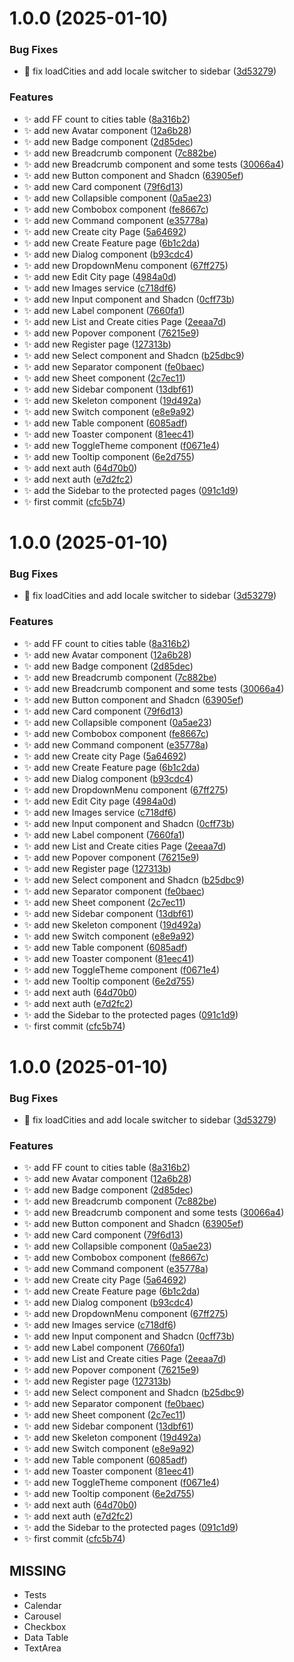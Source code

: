 # 1.0.0 (2025-01-10)


### Bug Fixes

* :bug: fix loadCities and add locale switcher to sidebar ([3d53279](https://github.com/Fixed-My-City/frontend/commit/3d532790fec70a6e406d0e5b13cf7bc97185906d))


### Features

* :sparkles: add FF count to cities table ([8a316b2](https://github.com/Fixed-My-City/frontend/commit/8a316b2d45e1626c2158540c9ce24de5a2b54ac0))
* :sparkles: add new Avatar component ([12a6b28](https://github.com/Fixed-My-City/frontend/commit/12a6b282bff418414a350c4d3ea5ab8cc8588de8))
* :sparkles: add new Badge component ([2d85dec](https://github.com/Fixed-My-City/frontend/commit/2d85dec172e5165a87cffa775cd358242b4e6ff9))
* :sparkles: add new Breadcrumb component ([7c882be](https://github.com/Fixed-My-City/frontend/commit/7c882beb24936da5774e80d1b4335ebc196ee5ce))
* :sparkles: add new Breadcrumb component and some tests ([30066a4](https://github.com/Fixed-My-City/frontend/commit/30066a4693eedb87bd948bf760c73370694a5443))
* :sparkles: add new Button component and Shadcn ([63905ef](https://github.com/Fixed-My-City/frontend/commit/63905eff28f9b8ea9901d861c8b122f32272fda8))
* :sparkles: add new Card component ([79f6d13](https://github.com/Fixed-My-City/frontend/commit/79f6d13a4d51b9ad511cc84d8ecee45bab96157d))
* :sparkles: add new Collapsible component ([0a5ae23](https://github.com/Fixed-My-City/frontend/commit/0a5ae2382f2ccc4c7ef53ef9add166a63dc98fd5))
* :sparkles: add new Combobox component ([fe8667c](https://github.com/Fixed-My-City/frontend/commit/fe8667cc1ba04a0e232aad0f4b1c9345e30ca756))
* :sparkles: add new Command component ([e35778a](https://github.com/Fixed-My-City/frontend/commit/e35778ad49981f5f6117d4fd1f7eb991afd8f6f3))
* :sparkles: add new Create city Page ([5a64692](https://github.com/Fixed-My-City/frontend/commit/5a646925ea458992d7efa2d408eea5c8fbe3a08f))
* :sparkles: add new Create Feature page ([6b1c2da](https://github.com/Fixed-My-City/frontend/commit/6b1c2da6949332affb3a3607b55508875dedbe4d))
* :sparkles: add new Dialog component ([b93cdc4](https://github.com/Fixed-My-City/frontend/commit/b93cdc434fd71149954ef75eb2b5098c463709e8))
* :sparkles: add new DropdownMenu component ([67ff275](https://github.com/Fixed-My-City/frontend/commit/67ff2753d4bbf3b0221294414dc381ea665bd925))
* :sparkles: add new Edit City page ([4984a0d](https://github.com/Fixed-My-City/frontend/commit/4984a0decbb0c55fd7bf00b96ac9a808361067f0))
* :sparkles: add new Images service ([c718df6](https://github.com/Fixed-My-City/frontend/commit/c718df60c4da92e2646a42ebdebf292f147428a1))
* :sparkles: add new Input component and Shadcn ([0cff73b](https://github.com/Fixed-My-City/frontend/commit/0cff73bc52486ef73a8e4d98e28e5a3bd5383bbb))
* :sparkles: add new Label component ([7660fa1](https://github.com/Fixed-My-City/frontend/commit/7660fa1b87d67c57f1df0879bd7718a1bf8a44bb))
* :sparkles: add new List and Create cities Page ([2eeaa7d](https://github.com/Fixed-My-City/frontend/commit/2eeaa7d3272077eba3cc052ac128896d90895f9e))
* :sparkles: add new Popover component ([76215e9](https://github.com/Fixed-My-City/frontend/commit/76215e925f1b803064cb30acf84c2b1f40027eb1))
* :sparkles: add new Register page ([127313b](https://github.com/Fixed-My-City/frontend/commit/127313bdf321e3e8dfc89c209710089d0397534f))
* :sparkles: add new Select component and Shadcn ([b25dbc9](https://github.com/Fixed-My-City/frontend/commit/b25dbc9622670b1adff9b01ac587de09ae569dfb))
* :sparkles: add new Separator component ([fe0baec](https://github.com/Fixed-My-City/frontend/commit/fe0baecb0b21b553f8017e38bf197d4508fc8150))
* :sparkles: add new Sheet component ([2c7ec11](https://github.com/Fixed-My-City/frontend/commit/2c7ec110d7567a49dfe5f5c307409413959800d2))
* :sparkles: add new Sidebar component ([13dbf61](https://github.com/Fixed-My-City/frontend/commit/13dbf613c72b963ec0968a4e0b24574312859b00))
* :sparkles: add new Skeleton component ([19d492a](https://github.com/Fixed-My-City/frontend/commit/19d492acfcc81e9741c30a698c5d26f839617bb1))
* :sparkles: add new Switch component ([e8e9a92](https://github.com/Fixed-My-City/frontend/commit/e8e9a92b016d0423dc9ae67b3d7e4067db92b480))
* :sparkles: add new Table component ([6085adf](https://github.com/Fixed-My-City/frontend/commit/6085adfaf8246e9df41e56835088177ec25c8c52))
* :sparkles: add new Toaster component ([81eec41](https://github.com/Fixed-My-City/frontend/commit/81eec41e0dcd5085b0f29dd47b222887cc767578))
* :sparkles: add new ToggleTheme component ([f0671e4](https://github.com/Fixed-My-City/frontend/commit/f0671e4572790d00b0723e75edb81e9a193db965))
* :sparkles: add new Tooltip component ([6e2d755](https://github.com/Fixed-My-City/frontend/commit/6e2d7555e107b243251cf303c07cfd38012aaf6c))
* :sparkles: add next auth ([64d70b0](https://github.com/Fixed-My-City/frontend/commit/64d70b0b47b080bcf03acf13093678ce1eed5de3))
* :sparkles: add next auth ([e7d2fc2](https://github.com/Fixed-My-City/frontend/commit/e7d2fc28c310d1fed829a15a1392c3ad8d23a959))
* :sparkles: add the Sidebar to the protected pages ([091c1d9](https://github.com/Fixed-My-City/frontend/commit/091c1d998392cc630c639d27bd53b0f307437acf))
* :sparkles: first commit ([cfc5b74](https://github.com/Fixed-My-City/frontend/commit/cfc5b74df0b696a75c0396525cfde50c194b0e15))

# 1.0.0 (2025-01-10)


### Bug Fixes

* :bug: fix loadCities and add locale switcher to sidebar ([3d53279](https://github.com/Fixed-My-City/frontend/commit/3d532790fec70a6e406d0e5b13cf7bc97185906d))


### Features

* :sparkles: add FF count to cities table ([8a316b2](https://github.com/Fixed-My-City/frontend/commit/8a316b2d45e1626c2158540c9ce24de5a2b54ac0))
* :sparkles: add new Avatar component ([12a6b28](https://github.com/Fixed-My-City/frontend/commit/12a6b282bff418414a350c4d3ea5ab8cc8588de8))
* :sparkles: add new Badge component ([2d85dec](https://github.com/Fixed-My-City/frontend/commit/2d85dec172e5165a87cffa775cd358242b4e6ff9))
* :sparkles: add new Breadcrumb component ([7c882be](https://github.com/Fixed-My-City/frontend/commit/7c882beb24936da5774e80d1b4335ebc196ee5ce))
* :sparkles: add new Breadcrumb component and some tests ([30066a4](https://github.com/Fixed-My-City/frontend/commit/30066a4693eedb87bd948bf760c73370694a5443))
* :sparkles: add new Button component and Shadcn ([63905ef](https://github.com/Fixed-My-City/frontend/commit/63905eff28f9b8ea9901d861c8b122f32272fda8))
* :sparkles: add new Card component ([79f6d13](https://github.com/Fixed-My-City/frontend/commit/79f6d13a4d51b9ad511cc84d8ecee45bab96157d))
* :sparkles: add new Collapsible component ([0a5ae23](https://github.com/Fixed-My-City/frontend/commit/0a5ae2382f2ccc4c7ef53ef9add166a63dc98fd5))
* :sparkles: add new Combobox component ([fe8667c](https://github.com/Fixed-My-City/frontend/commit/fe8667cc1ba04a0e232aad0f4b1c9345e30ca756))
* :sparkles: add new Command component ([e35778a](https://github.com/Fixed-My-City/frontend/commit/e35778ad49981f5f6117d4fd1f7eb991afd8f6f3))
* :sparkles: add new Create city Page ([5a64692](https://github.com/Fixed-My-City/frontend/commit/5a646925ea458992d7efa2d408eea5c8fbe3a08f))
* :sparkles: add new Create Feature page ([6b1c2da](https://github.com/Fixed-My-City/frontend/commit/6b1c2da6949332affb3a3607b55508875dedbe4d))
* :sparkles: add new Dialog component ([b93cdc4](https://github.com/Fixed-My-City/frontend/commit/b93cdc434fd71149954ef75eb2b5098c463709e8))
* :sparkles: add new DropdownMenu component ([67ff275](https://github.com/Fixed-My-City/frontend/commit/67ff2753d4bbf3b0221294414dc381ea665bd925))
* :sparkles: add new Edit City page ([4984a0d](https://github.com/Fixed-My-City/frontend/commit/4984a0decbb0c55fd7bf00b96ac9a808361067f0))
* :sparkles: add new Images service ([c718df6](https://github.com/Fixed-My-City/frontend/commit/c718df60c4da92e2646a42ebdebf292f147428a1))
* :sparkles: add new Input component and Shadcn ([0cff73b](https://github.com/Fixed-My-City/frontend/commit/0cff73bc52486ef73a8e4d98e28e5a3bd5383bbb))
* :sparkles: add new Label component ([7660fa1](https://github.com/Fixed-My-City/frontend/commit/7660fa1b87d67c57f1df0879bd7718a1bf8a44bb))
* :sparkles: add new List and Create cities Page ([2eeaa7d](https://github.com/Fixed-My-City/frontend/commit/2eeaa7d3272077eba3cc052ac128896d90895f9e))
* :sparkles: add new Popover component ([76215e9](https://github.com/Fixed-My-City/frontend/commit/76215e925f1b803064cb30acf84c2b1f40027eb1))
* :sparkles: add new Register page ([127313b](https://github.com/Fixed-My-City/frontend/commit/127313bdf321e3e8dfc89c209710089d0397534f))
* :sparkles: add new Select component and Shadcn ([b25dbc9](https://github.com/Fixed-My-City/frontend/commit/b25dbc9622670b1adff9b01ac587de09ae569dfb))
* :sparkles: add new Separator component ([fe0baec](https://github.com/Fixed-My-City/frontend/commit/fe0baecb0b21b553f8017e38bf197d4508fc8150))
* :sparkles: add new Sheet component ([2c7ec11](https://github.com/Fixed-My-City/frontend/commit/2c7ec110d7567a49dfe5f5c307409413959800d2))
* :sparkles: add new Sidebar component ([13dbf61](https://github.com/Fixed-My-City/frontend/commit/13dbf613c72b963ec0968a4e0b24574312859b00))
* :sparkles: add new Skeleton component ([19d492a](https://github.com/Fixed-My-City/frontend/commit/19d492acfcc81e9741c30a698c5d26f839617bb1))
* :sparkles: add new Switch component ([e8e9a92](https://github.com/Fixed-My-City/frontend/commit/e8e9a92b016d0423dc9ae67b3d7e4067db92b480))
* :sparkles: add new Table component ([6085adf](https://github.com/Fixed-My-City/frontend/commit/6085adfaf8246e9df41e56835088177ec25c8c52))
* :sparkles: add new Toaster component ([81eec41](https://github.com/Fixed-My-City/frontend/commit/81eec41e0dcd5085b0f29dd47b222887cc767578))
* :sparkles: add new ToggleTheme component ([f0671e4](https://github.com/Fixed-My-City/frontend/commit/f0671e4572790d00b0723e75edb81e9a193db965))
* :sparkles: add new Tooltip component ([6e2d755](https://github.com/Fixed-My-City/frontend/commit/6e2d7555e107b243251cf303c07cfd38012aaf6c))
* :sparkles: add next auth ([64d70b0](https://github.com/Fixed-My-City/frontend/commit/64d70b0b47b080bcf03acf13093678ce1eed5de3))
* :sparkles: add next auth ([e7d2fc2](https://github.com/Fixed-My-City/frontend/commit/e7d2fc28c310d1fed829a15a1392c3ad8d23a959))
* :sparkles: add the Sidebar to the protected pages ([091c1d9](https://github.com/Fixed-My-City/frontend/commit/091c1d998392cc630c639d27bd53b0f307437acf))
* :sparkles: first commit ([cfc5b74](https://github.com/Fixed-My-City/frontend/commit/cfc5b74df0b696a75c0396525cfde50c194b0e15))

# 1.0.0 (2025-01-10)


### Bug Fixes

* :bug: fix loadCities and add locale switcher to sidebar ([3d53279](https://github.com/Fixed-My-City/frontend/commit/3d532790fec70a6e406d0e5b13cf7bc97185906d))


### Features

* :sparkles: add FF count to cities table ([8a316b2](https://github.com/Fixed-My-City/frontend/commit/8a316b2d45e1626c2158540c9ce24de5a2b54ac0))
* :sparkles: add new Avatar component ([12a6b28](https://github.com/Fixed-My-City/frontend/commit/12a6b282bff418414a350c4d3ea5ab8cc8588de8))
* :sparkles: add new Badge component ([2d85dec](https://github.com/Fixed-My-City/frontend/commit/2d85dec172e5165a87cffa775cd358242b4e6ff9))
* :sparkles: add new Breadcrumb component ([7c882be](https://github.com/Fixed-My-City/frontend/commit/7c882beb24936da5774e80d1b4335ebc196ee5ce))
* :sparkles: add new Breadcrumb component and some tests ([30066a4](https://github.com/Fixed-My-City/frontend/commit/30066a4693eedb87bd948bf760c73370694a5443))
* :sparkles: add new Button component and Shadcn ([63905ef](https://github.com/Fixed-My-City/frontend/commit/63905eff28f9b8ea9901d861c8b122f32272fda8))
* :sparkles: add new Card component ([79f6d13](https://github.com/Fixed-My-City/frontend/commit/79f6d13a4d51b9ad511cc84d8ecee45bab96157d))
* :sparkles: add new Collapsible component ([0a5ae23](https://github.com/Fixed-My-City/frontend/commit/0a5ae2382f2ccc4c7ef53ef9add166a63dc98fd5))
* :sparkles: add new Combobox component ([fe8667c](https://github.com/Fixed-My-City/frontend/commit/fe8667cc1ba04a0e232aad0f4b1c9345e30ca756))
* :sparkles: add new Command component ([e35778a](https://github.com/Fixed-My-City/frontend/commit/e35778ad49981f5f6117d4fd1f7eb991afd8f6f3))
* :sparkles: add new Create city Page ([5a64692](https://github.com/Fixed-My-City/frontend/commit/5a646925ea458992d7efa2d408eea5c8fbe3a08f))
* :sparkles: add new Create Feature page ([6b1c2da](https://github.com/Fixed-My-City/frontend/commit/6b1c2da6949332affb3a3607b55508875dedbe4d))
* :sparkles: add new Dialog component ([b93cdc4](https://github.com/Fixed-My-City/frontend/commit/b93cdc434fd71149954ef75eb2b5098c463709e8))
* :sparkles: add new DropdownMenu component ([67ff275](https://github.com/Fixed-My-City/frontend/commit/67ff2753d4bbf3b0221294414dc381ea665bd925))
* :sparkles: add new Images service ([c718df6](https://github.com/Fixed-My-City/frontend/commit/c718df60c4da92e2646a42ebdebf292f147428a1))
* :sparkles: add new Input component and Shadcn ([0cff73b](https://github.com/Fixed-My-City/frontend/commit/0cff73bc52486ef73a8e4d98e28e5a3bd5383bbb))
* :sparkles: add new Label component ([7660fa1](https://github.com/Fixed-My-City/frontend/commit/7660fa1b87d67c57f1df0879bd7718a1bf8a44bb))
* :sparkles: add new List and Create cities Page ([2eeaa7d](https://github.com/Fixed-My-City/frontend/commit/2eeaa7d3272077eba3cc052ac128896d90895f9e))
* :sparkles: add new Popover component ([76215e9](https://github.com/Fixed-My-City/frontend/commit/76215e925f1b803064cb30acf84c2b1f40027eb1))
* :sparkles: add new Register page ([127313b](https://github.com/Fixed-My-City/frontend/commit/127313bdf321e3e8dfc89c209710089d0397534f))
* :sparkles: add new Select component and Shadcn ([b25dbc9](https://github.com/Fixed-My-City/frontend/commit/b25dbc9622670b1adff9b01ac587de09ae569dfb))
* :sparkles: add new Separator component ([fe0baec](https://github.com/Fixed-My-City/frontend/commit/fe0baecb0b21b553f8017e38bf197d4508fc8150))
* :sparkles: add new Sheet component ([2c7ec11](https://github.com/Fixed-My-City/frontend/commit/2c7ec110d7567a49dfe5f5c307409413959800d2))
* :sparkles: add new Sidebar component ([13dbf61](https://github.com/Fixed-My-City/frontend/commit/13dbf613c72b963ec0968a4e0b24574312859b00))
* :sparkles: add new Skeleton component ([19d492a](https://github.com/Fixed-My-City/frontend/commit/19d492acfcc81e9741c30a698c5d26f839617bb1))
* :sparkles: add new Switch component ([e8e9a92](https://github.com/Fixed-My-City/frontend/commit/e8e9a92b016d0423dc9ae67b3d7e4067db92b480))
* :sparkles: add new Table component ([6085adf](https://github.com/Fixed-My-City/frontend/commit/6085adfaf8246e9df41e56835088177ec25c8c52))
* :sparkles: add new Toaster component ([81eec41](https://github.com/Fixed-My-City/frontend/commit/81eec41e0dcd5085b0f29dd47b222887cc767578))
* :sparkles: add new ToggleTheme component ([f0671e4](https://github.com/Fixed-My-City/frontend/commit/f0671e4572790d00b0723e75edb81e9a193db965))
* :sparkles: add new Tooltip component ([6e2d755](https://github.com/Fixed-My-City/frontend/commit/6e2d7555e107b243251cf303c07cfd38012aaf6c))
* :sparkles: add next auth ([64d70b0](https://github.com/Fixed-My-City/frontend/commit/64d70b0b47b080bcf03acf13093678ce1eed5de3))
* :sparkles: add next auth ([e7d2fc2](https://github.com/Fixed-My-City/frontend/commit/e7d2fc28c310d1fed829a15a1392c3ad8d23a959))
* :sparkles: add the Sidebar to the protected pages ([091c1d9](https://github.com/Fixed-My-City/frontend/commit/091c1d998392cc630c639d27bd53b0f307437acf))
* :sparkles: first commit ([cfc5b74](https://github.com/Fixed-My-City/frontend/commit/cfc5b74df0b696a75c0396525cfde50c194b0e15))

## MISSING

- Tests
- Calendar
- Carousel
- Checkbox
- Data Table
- TextArea

